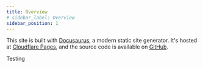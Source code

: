 ```yaml
---
title: Overview
# sidebar_label: Overview
sidebar_position: 1
---
```

This site is built with [Docusaurus](https://docusaurus.io/), a modern static site generator. It's hosted at [Cloudflare Pages](https://pages.cloudflare.com/), and the source code is available on [GitHub](https://github.com/dfinster/fortc).

Testing
